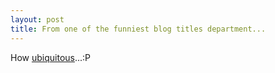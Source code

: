 ```yaml
---
layout: post
title: From one of the funniest blog titles department...
---
```

How [ubiquitous](http://dotnetweblogs.com/danac/)...:P